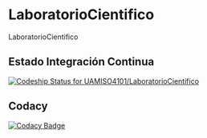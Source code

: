 # LaboratorioCientifico
LaboratorioCientifico

## Estado Integración Continua
[ ![Codeship Status for UAMISO4101/LaboratorioCientifico](https://app.codeship.com/projects/03a7f800-086b-0135-5cb7-0eeb550ff5e5/status?branch=SPRINT_3)](https://app.codeship.com/projects/214363)

## Codacy
[![Codacy Badge](https://api.codacy.com/project/badge/Grade/52499fe98e3d4e7488a128366676ddae)](https://www.codacy.com/app/yedgar/LaboratorioCientifico?utm_source=github.com&amp;utm_medium=referral&amp;utm_content=UAMISO4101/LaboratorioCientifico&amp;utm_campaign=Badge_Grade)